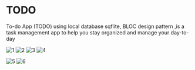 # TODO

To-do App (TODO)   using local database sqflite, BLOC design pattern ,is a task management app to help you stay organized and manage your day-to-day

![1](https://user-images.githubusercontent.com/37985055/155850802-1539f708-1262-4527-8628-296ff1b3d985.jpeg)  ![2](https://user-images.githubusercontent.com/37985055/155850801-3050f597-59ca-4a44-b03d-586e00be35d6.jpeg)
![3](https://user-images.githubusercontent.com/37985055/155850800-b74a2caf-aac9-43f7-bfc2-f9e70ddee369.jpeg)  ![4](https://user-images.githubusercontent.com/37985055/155850798-bdaba92c-8c67-4bb8-b23a-aab08214e923.jpeg)

![5](https://user-images.githubusercontent.com/37985055/155850799-56a7e5ff-fadf-461b-9ab2-0ddb0be65014.jpeg) ![6](https://user-images.githubusercontent.com/37985055/155850797-a53cfa75-c1d0-479c-bd23-7391cc24a0ed.jpeg)  
